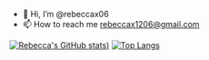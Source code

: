 - 👋 Hi, I’m @rebeccax06
- 📫 How to reach me rebeccax1206@gmail.com

[![Rebecca's GitHub stats](https://github-readme-stats.vercel.app/api?username=rebeccax06&show_icons=true&theme=omni))](https://github.com/anuraghazra/github-readme-stats)
[![Top Langs](https://github-readme-stats.vercel.app/api/top-langs/?username=rebeccax06)](https://github.com/anuraghazra/github-readme-stats)
